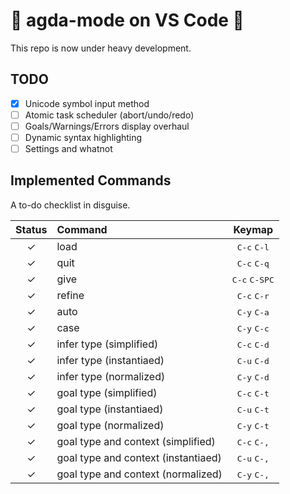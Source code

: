 # 🚧 agda-mode on VS Code 🚧

This repo is now under heavy development. 

## TODO 

- [x] Unicode symbol input method
- [ ] Atomic task scheduler (abort/undo/redo)
- [ ] Goals/Warnings/Errors display overhaul
- [ ] Dynamic syntax highlighting 
- [ ] Settings and whatnot

## Implemented Commands

A to-do checklist in disguise.

| Status | Command                             | Keymap                          |
|:------:|:------------------------------------|:-------------------------------:|
| ✓      | load                                | <kbd>C-c</kbd> <kbd>C-l</kbd>   |
| ✓      | quit                                | <kbd>C-c</kbd> <kbd>C-q</kbd>   |
| ✓      | give                                | <kbd>C-c</kbd> <kbd>C-SPC</kbd> |
| ✓      | refine                              | <kbd>C-c</kbd> <kbd>C-r</kbd>   |
| ✓      | auto                                | <kbd>C-y</kbd> <kbd>C-a</kbd>   |
| ✓      | case                                | <kbd>C-y</kbd> <kbd>C-c</kbd>   |
| ✓      | infer type (simplified)             | <kbd>C-c</kbd> <kbd>C-d</kbd>   |
| ✓      | infer type (instantiaed)            | <kbd>C-u</kbd> <kbd>C-d</kbd>   |
| ✓      | infer type (normalized)             | <kbd>C-y</kbd> <kbd>C-d</kbd>   |
| ✓      | goal type (simplified)              | <kbd>C-c</kbd> <kbd>C-t</kbd>   |
| ✓      | goal type (instantiaed)             | <kbd>C-u</kbd> <kbd>C-t</kbd>   |
| ✓      | goal type (normalized)              | <kbd>C-y</kbd> <kbd>C-t</kbd>   |
| ✓      | goal type and context (simplified)  | <kbd>C-c</kbd> <kbd>C-,</kbd>   |
| ✓      | goal type and context (instantiaed) | <kbd>C-u</kbd> <kbd>C-,</kbd>   |
| ✓      | goal type and context (normalized)  | <kbd>C-y</kbd> <kbd>C-,</kbd>   |
